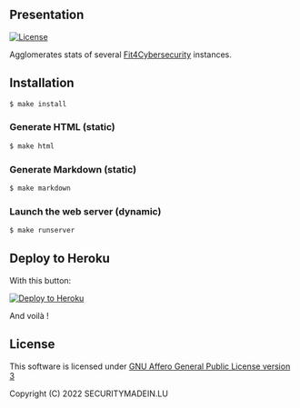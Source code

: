 ## Presentation

[![License](https://img.shields.io/github/license/CASES-LU/Fit4CybersecurityStats.svg?style=flat-square)](https://www.gnu.org/licenses/agpl-3.0.html)

Agglomerates stats of several
[Fit4Cybersecurity](https://github.com/CASES-LU/Fit4Cybersecurity) instances.


## Installation


```bash
$ make install
```

### Generate HTML (static)

```bash
$ make html
```

### Generate Markdown (static)

```bash
$ make markdown
```

### Launch the web server (dynamic)

```bash
$ make runserver
```

## Deploy to Heroku

With this button:

[![Deploy to Heroku](https://www.herokucdn.com/deploy/button.png)](https://heroku.com/deploy?template=https://github.com/CASES-LU/Fit4CybersecurityStats)

And voilà !


## License

This software is licensed under
[GNU Affero General Public License version 3](https://www.gnu.org/licenses/agpl-3.0.html)

Copyright (C) 2022 SECURITYMADEIN.LU
